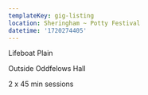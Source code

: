 ```yaml
---
templateKey: gig-listing
location: Sheringham ~ Potty Festival
datetime: '1720274405'
---
```

L﻿ifeboat Plain

O﻿utside Oddfelows Hall

2﻿ x 45 min sessions